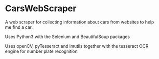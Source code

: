 # CarsWebScraper
A web scraper for collecting information about cars from websites to help me find a car.

Uses Python3 with the Selenium and BeautifulSoup packages

Uses openCV, pyTesseract and imutils together with the tesseract OCR engine for number plate recognition

